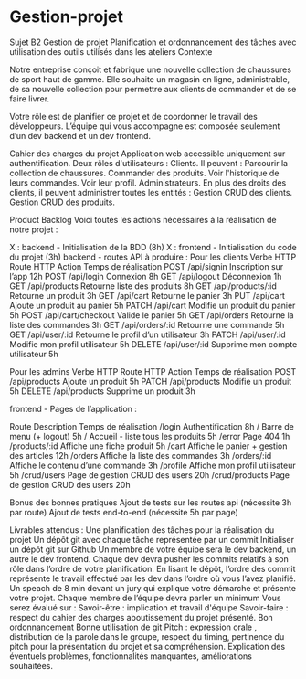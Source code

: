 # Gestion-projet


Sujet B2 Gestion de projet
Planification et ordonnancement des tâches avec utilisation des outils utilisés dans les ateliers
Contexte

Notre entreprise conçoit et fabrique une nouvelle collection de chaussures de sport haut de gamme. Elle souhaite un magasin en ligne, administrable, de sa nouvelle collection pour permettre aux clients de commander et de se faire livrer.

Votre rôle est de planifier ce projet et de coordonner le travail des développeurs. L’équipe qui vous accompagne est composée seulement d’un dev backend et un dev frontend.

Cahier des charges du projet
 Application web accessible uniquement sur authentification.
Deux rôles d'utilisateurs :
Clients. Il peuvent :
Parcourir la collection de chaussures.
Commander des produits.
Voir l'historique de leurs commandes.
Voir leur profil.
Administrateurs. En plus des droits des clients, il peuvent administrer toutes les entités :
Gestion CRUD des clients.
Gestion CRUD des produits.

Product Backlog
Voici toutes les actions nécessaires à la réalisation de notre projet :

X : backend - Initialisation de la BDD (8h)
X : frontend - Initialisation du code du projet (3h)
backend - routes API à produire :
Pour les clients
Verbe HTTP
Route HTTP
Action
Temps de réalisation
POST
/api/signin
Inscription sur l’app
12h
POST
/api/login
Connexion
8h
GET
/api/logout
Déconnexion
1h
GET
/api/products
Retourne liste des produits
8h
GET
/api/products/:id
Retourne un produit
3h
GET
/api/cart
Retourne le panier
3h
PUT
/api/cart
Ajoute un produit au panier
5h
PATCH
/api/cart
Modifie un produit du panier
5h
POST
/api/cart/checkout
Valide le panier
5h
GET
/api/orders
Retourne la liste des commandes
3h
GET
/api/orders/:id
Retourne une commande
5h
GET
/api/user/:id
Retourne le profil d’un utilisateur
3h
PATCH
/api/user/:id
Modifie mon profil utilisateur
5h
DELETE
/api/user/:id
Supprime mon compte utilisateur
5h


Pour les admins
Verbe HTTP
Route HTTP
Action
Temps de réalisation
POST
/api/products
Ajoute un produit
5h
PATCH
/api/products
Modifie un produit
5h
DELETE
/api/products
Supprime un produit
3h



frontend - Pages de l’application :

Route
Description
Temps de réalisation
/login
Authentification
8h
/
Barre de menu (+ logout)
5h
/
Accueil - liste tous les produits
5h
/error
Page 404
1h
/products/:id
Affiche une fiche produit
5h
/cart
Affiche le panier + gestion des articles
12h
/orders
Affiche la liste des commandes
3h
/orders/:id
Affiche le contenu d’une commande
3h
/profile
Affiche mon profil utilisateur
5h
/crud/users
Page de gestion CRUD des users
20h
/crud/products
Page de gestion CRUD des users
20h



Bonus des bonnes pratiques
Ajout de tests sur les routes api (nécessite 3h par route)
Ajout de tests end-to-end (nécessite 5h par page)


Livrables attendus :
Une planification des tâches pour la réalisation du projet
Un dépôt git avec chaque tâche représentée par un commit
Initialiser un dépôt git sur Github
Un membre de votre équipe sera le dev backend, un autre le dev frontend. Chaque dev devra pusher les commits relatifs à son rôle dans l’ordre de votre planification. En lisant le dépôt, l’ordre des commit représente le travail effectué par les dev dans l’ordre où vous l’avez planifié.
Un speach de 8 min devant un jury qui explique votre démarche et présente votre projet.
Chaque membre de l’équipe devra parler un minimum
Vous serez évalué sur :
Savoir-être : implication et travail d'équipe
Savoir-faire :
respect du cahier des charges
aboutissement du projet présenté.
Bon ordonnancement
Bonne utilisation de git
Pitch : expression orale , distribution de la parole dans le groupe, respect du timing, pertinence du pitch pour la présentation du projet et sa compréhension.
Explication des éventuels problèmes, fonctionnalités manquantes, améliorations souhaitées.

